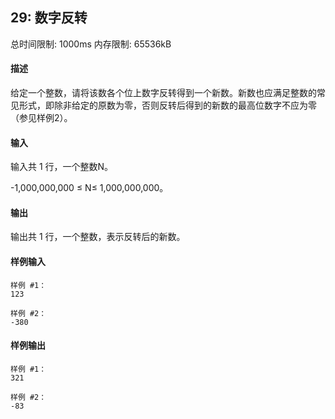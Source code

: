 ﻿## 29: 数字反转
总时间限制: 1000ms     内存限制: 65536kB

#### 描述

给定一个整数，请将该数各个位上数字反转得到一个新数。新数也应满足整数的常见形式，即除非给定的原数为零，否则反转后得到的新数的最高位数字不应为零（参见样例2）。

#### 输入

输入共 1 行，一个整数N。  
  
-1,000,000,000 ≤ N≤ 1,000,000,000。

#### 输出

输出共 1 行，一个整数，表示反转后的新数。

#### 样例输入

	样例 #1：
	123

	样例 #2：
	-380

#### 样例输出

	样例 #1：
	321

	样例 #2：
	-83


